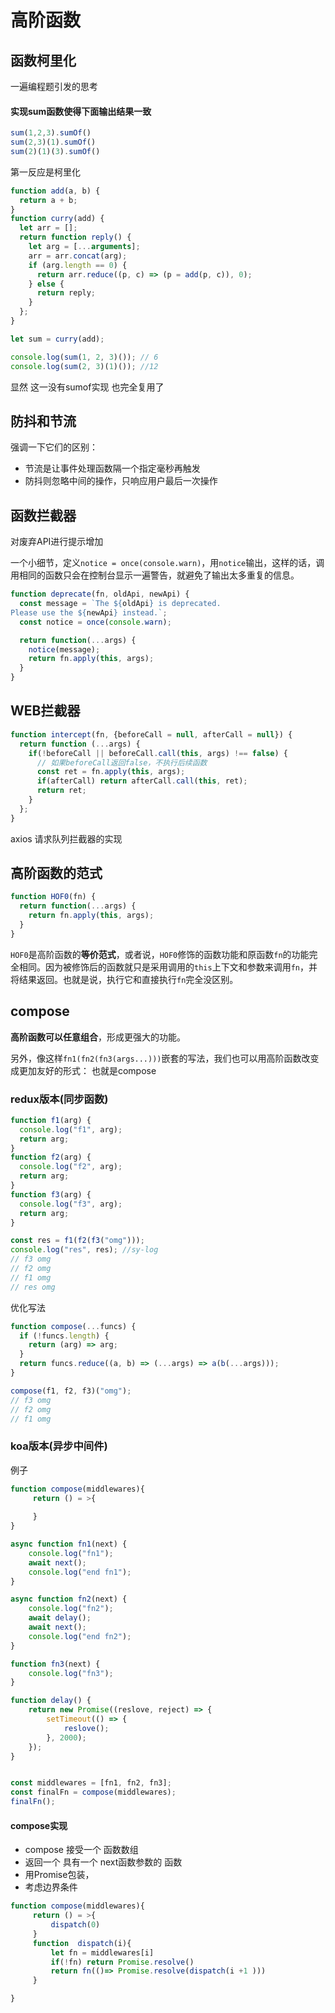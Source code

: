 # 高阶函数





## 函数柯里化



一遍编程题引发的思考

#### 实现sum函数使得下面输出结果一致

```js
sum(1,2,3).sumOf()
sum(2,3)(1).sumOf()
sum(2)(1)(3).sumOf()
```



第一反应是柯里化

```js
function add(a, b) {
  return a + b;
}
function curry(add) {
  let arr = [];
  return function reply() {
    let arg = [...arguments];
    arr = arr.concat(arg);
    if (arg.length == 0) {
      return arr.reduce((p, c) => (p = add(p, c)), 0);
    } else {
      return reply;
    }
  };
}

let sum = curry(add);

console.log(sum(1, 2, 3)()); // 6
console.log(sum(2, 3)(1)()); //12
```

显然 这一没有sumof实现 也完全复用了

## 防抖和节流

强调一下它们的区别：

- 节流是让事件处理函数隔一个指定毫秒再触发
- 防抖则忽略中间的操作，只响应用户最后一次操作

## 函数拦截器

对废弃API进行提示增加

一个小细节，定义`notice = once(console.warn)`，用`notice`输出，这样的话，调用相同的函数只会在控制台显示一遍警告，就避免了输出太多重复的信息。

```js
function deprecate(fn, oldApi, newApi) {
  const message = `The ${oldApi} is deprecated.
Please use the ${newApi} instead.`;
  const notice = once(console.warn);

  return function(...args) {
    notice(message);
    return fn.apply(this, args);
  }
}
```

## WEB拦截器

```js
function intercept(fn, {beforeCall = null, afterCall = null}) {
  return function (...args) {
    if(!beforeCall || beforeCall.call(this, args) !== false) {
      // 如果beforeCall返回false，不执行后续函数
      const ret = fn.apply(this, args);
      if(afterCall) return afterCall.call(this, ret);
      return ret;
    }
  };
}
```

axios 请求队列拦截器的实现

## 高阶函数的范式

```js
function HOF0(fn) {
  return function(...args) {
    return fn.apply(this, args);
  }
}
```

`HOF0`是高阶函数的**等价范式**，或者说，`HOF0`修饰的函数功能和原函数`fn`的功能完全相同。因为被修饰后的函数就只是采用调用的`this`上下文和参数来调用`fn`，并将结果返回。也就是说，执行它和直接执行`fn`完全没区别。

## compose

**高阶函数可以任意组合**，形成更强大的功能。

另外，像这样`fn1(fn2(fn3(args...)))`嵌套的写法，我们也可以用高阶函数改变成更加友好的形式： 也就是compose

### redux版本(同步函数)

```js
function f1(arg) {
  console.log("f1", arg);
  return arg;
}
function f2(arg) {
  console.log("f2", arg);
  return arg;
}
function f3(arg) {
  console.log("f3", arg);
  return arg;
}

const res = f1(f2(f3("omg")));
console.log("res", res); //sy-log
// f3 omg
// f2 omg
// f1 omg
// res omg
```

优化写法

```js
function compose(...funcs) {
  if (!funcs.length) {
    return (arg) => arg;
  }
  return funcs.reduce((a, b) => (...args) => a(b(...args)));
}

compose(f1, f2, f3)("omg");
// f3 omg
// f2 omg
// f1 omg
```



### koa版本(异步中间件)

例子

```js
function compose(middlewares){
     return () = >{
         
     }
}

async function fn1(next) {
    console.log("fn1");
    await next();
    console.log("end fn1");
}

async function fn2(next) {
    console.log("fn2");
    await delay();
    await next();
    console.log("end fn2");
}

function fn3(next) {
    console.log("fn3");
}

function delay() {
    return new Promise((reslove, reject) => {
        setTimeout(() => {
            reslove();
        }, 2000);
    });
}


const middlewares = [fn1, fn2, fn3];
const finalFn = compose(middlewares);
finalFn();
```



#### compose实现

- compose 接受一个 函数数组
- 返回一个 具有一个 next函数参数的 函数
- 用Promise包装，
- 考虑边界条件 

```js
function compose(middlewares){
     return () = >{
         dispatch(0)
     }
     function  dispatch(i){
         let fn = middlewares[i]
         if(!fn) return Promise.resolve()
         return fn(()=> Promise.resolve(dispatch(i +1 )))
     }

}
```

